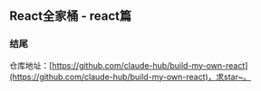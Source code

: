 ## React全家桶 - react篇


### 结尾

仓库地址：[https://github.com/claude-hub/build-my-own-react](https://github.com/claude-hub/build-my-own-react)，求star~。